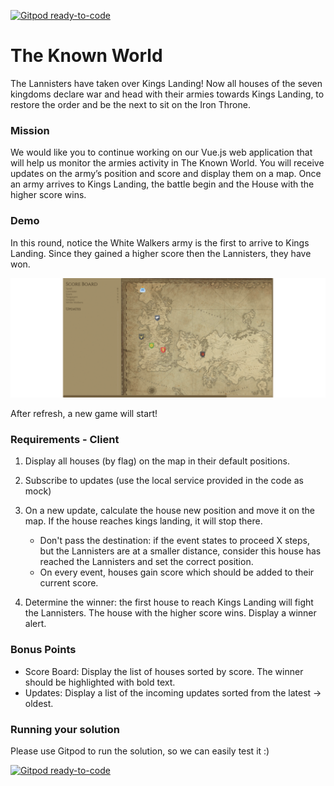 [![Gitpod ready-to-code](https://img.shields.io/badge/Gitpod-ready--to--code-blue?logo=gitpod)](https://gitpod.io/#https://github.com/shaniqwa/known-world-task)

# The Known World

The Lannisters have taken over Kings Landing! Now all houses of the seven kingdoms declare war and head with their armies towards Kings Landing, to restore the order and be the next to sit on the Iron Throne.

### Mission
We would like you to continue working on our Vue.js web application that will help us monitor the armies activity in The Known World. You will receive updates on the army’s position and score and display them on a map. Once an army arrives to Kings Landing, the battle begin and the House with the higher score wins.

### Demo
In this round, notice the White Walkers army is the first to arrive to Kings Landing.
Since they gained a higher score then the Lannisters, they have won.

![](./public/demo.gif)

After refresh, a new game will start!

### Requirements - Client

1. Display all houses (by flag) on the map in their default positions.

2. Subscribe to updates (use the local service provided in the code as mock)

3. On a new update, calculate the house new position and move it on the map. If the house reaches kings landing, it will stop there.
    - Don't pass the destination: if the event states to proceed X steps, but the Lannisters are at a smaller distance,
      consider this house has reached the Lannisters and set the correct position.
    - On every event, houses gain score which should be added to their current score.

4. Determine the winner: the first house to reach Kings Landing will fight the Lannisters. The house with the higher score wins. Display a winner alert.

### Bonus Points

- Score Board: Display the list of houses sorted by score. The winner should be highlighted with bold text.
- Updates: Display a list of the incoming updates sorted from the latest -> oldest.

### Running your solution
Please use Gitpod to run the solution, so we can easily test it :)

[![Gitpod ready-to-code](https://img.shields.io/badge/Gitpod-ready--to--code-blue?logo=gitpod)](https://gitpod.io/#https://github.com/shaniqwa/known-world-task)

